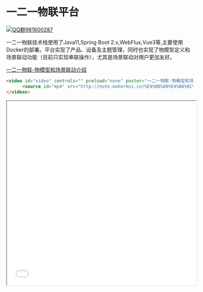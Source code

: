 # 一二一物联平台

[![QQ群981600287]()](https://qm.qq.com/cgi-bin/qm/qr?k=K5m27CkhDn3B_Owr-g6rfiTBC5DKEY59&jump_from=webapi)

一二一物联技术栈使用了Java11,Spring Boot 2.x,WebFlux,Vue3等,主要使用Docker的部署。平台实现了产品、设备及主题管理，同时也实现了物模型定义和场景联动功能（目前只实现串联操作），尤其是场景联动对用户更加友好。

[一二一物联-物模型和场景联动介绍](http://note.makerknz.cn/%E4%B8%80%E4%BA%8C%E4%B8%80%E7%89%A9%E8%81%94-%E7%89%A9%E6%A8%A1%E5%9E%8B%E5%92%8C%E5%9C%BA%E6%99%AF%E8%81%94%E5%8A%A8.mp4)

```html
<video id="video" controls="" preload="none" poster="一二一物联-物模型和场景联动介绍">
      <source id="mp4" src="http://note.makerknz.cn/%E4%B8%80%E4%BA%8C%E4%B8%80%E7%89%A9%E8%81%94-%E7%89%A9%E6%A8%A1%E5%9E%8B%E5%92%8C%E5%9C%BA%E6%99%AF%E8%81%94%E5%8A%A8.mp4" type="video/mp4">
</videos>
```

<iframe height=498 width=510 src="本地视频路径">

<iframe height=498 width=510 src="视频地址">

<iframe height=498 width=510 src="http:">

### 架构图

![一二一物联架构图.png](http://note.makerknz.cn/%E4%B8%80%E4%BA%8C%E4%B8%80%E7%89%A9%E8%81%94%E6%9E%B6%E6%9E%84%E5%9B%BE.png)
